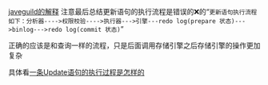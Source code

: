 [javeguild的解释](https://javaguide.cn/database/mysql/how-sql-executed-in-mysql.html) 
注意最后总结更新语句的执行流程是错误的❌的“`更新语句执行流程如下：分析器---->权限校验---->执行器--->引擎---redo log(prepare 状态)--->binlog--->redo log(commit 状态)`” 


正确的应该是和查询一样的流程，只是后面调用存储引擎之后存储引擎的操作更加复杂

具体看[一条Update语句的执行过程是怎样的](https://zhuanlan.zhihu.com/p/639174065)





